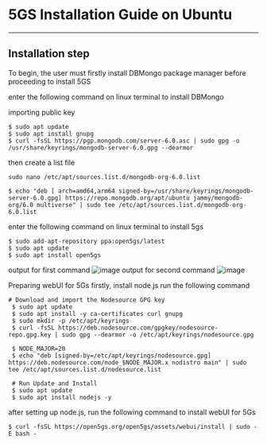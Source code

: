 # 5GS Installation Guide on Ubuntu
---
## Installation step

To begin, the user must firstly install DBMongo package manager before proceeding to install 5GS

enter the following command on linux terminal to install DBMongo

importing public key
```
$ sudo apt update
$ sudo apt install gnupg
$ curl -fsSL https://pgp.mongodb.com/server-6.0.asc | sudo gpg -o /usr/share/keyrings/mongodb-server-6.0.gpg --dearmor
```
then create a list file
```
sudo nano /etc/apt/sources.list.d/mongodb-org-6.0.list
```


```
$ echo "deb [ arch=amd64,arm64 signed-by=/usr/share/keyrings/mongodb-server-6.0.gpg] https://repo.mongodb.org/apt/ubuntu jammy/mongodb-org/6.0 multiverse" | sudo tee /etc/apt/sources.list.d/mongodb-org-6.0.list
```


enter the following command on linux terminal to install 5gs 
```
$ sudo add-apt-repository ppa:open5gs/latest
$ sudo apt update
$ sudo apt install open5gs
```
output for first command
![image](https://github.com/bmw-ece-ntust/internship/assets/123167913/6bb35f64-306e-47d7-89a0-3eb52e25ecb1)
output for second command
![image](https://github.com/bmw-ece-ntust/internship/assets/123167913/b487d3a0-ed6b-472a-a95d-aac5e05593b7)


Preparing webUI for 5Gs
firstly, install node.js
run the following command
```
# Download and import the Nodesource GPG key
 $ sudo apt update
 $ sudo apt install -y ca-certificates curl gnupg
 $ sudo mkdir -p /etc/apt/keyrings
 $ curl -fsSL https://deb.nodesource.com/gpgkey/nodesource-repo.gpg.key | sudo gpg --dearmor -o /etc/apt/keyrings/nodesource.gpg
```
```
 $ NODE_MAJOR=20
 $ echo "deb [signed-by=/etc/apt/keyrings/nodesource.gpg] https://deb.nodesource.com/node_$NODE_MAJOR.x nodistro main" | sudo tee /etc/apt/sources.list.d/nodesource.list
```

```
 # Run Update and Install
 $ sudo apt update
 $ sudo apt install nodejs -y
```
after setting up node.js, run the following command to install webUI for 5Gs
```
$ curl -fsSL https://open5gs.org/open5gs/assets/webui/install | sudo -E bash -

```
